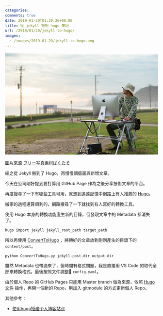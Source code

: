 ```yaml
---
categories:
comments: true
date: 2019-01-20T01:20:26+08:00
title: 從 jekyll 搬到 hugo 筆記
url: /2019/01/20/jekyll-to-hugo/
images:
  - /images/2019-01-20/jekyll-to-hugo.png
---
```


![](/images/2019-01-20/jekyll-to-hugo/cover.jpg)

[圖片來源](https://www.pakutaso.com/20151102331web-14.html)
[フリー写真素材ぱくたそ](https://www.pakutaso.com/)

總之從 Jekyll 搬到了 Hugo，再慢慢調版面與新增文章。

<!--more-->

今天在公司剛好提到要打算用 GitHub Page 作為之後分享技術文章的平台。

再度搜尋了一下有哪些工具可用，就想到遙遠記憶中網路上有人推薦的 [Hugo](https://gohugo.io/)。

搬家的過程還算順利的，網路搜尋了一下就找到有人寫好的轉換工具。

使用 Hugo 本身的轉換功能產生新的目錄，但發現文章中的 Metadata 都消失了。

```bash
hugo import jekyll jekyll_root_path target_path
```

所以再使用 [ConvertToHugo](https://github.com/coderzh/ConvertToHugo) ，將轉好的文章放到剛剛產生的目錄下的 `content/post`。

```bash
python ConvertToHugo.py jekyll-post-dir output-dir
```

雖然 Metadata 也帶過來了，但時間有格式問題，我是直接用 VS Code 的取代全部來轉換格式。最後按照文件調整 `config.yaml`。

由於個人 Repo 的 GitHub Pages 只能用 Master branch 做為來源，依照 [Hugo 文件](https://gohugo.io/hosting-and-deployment/hosting-on-github/) 操作，再開一個新的 Repo，用加入 gitmodule 的方式更新個人 Repo。

其他參考：

* [使用hugo搭建个人博客站点](https://blog.coderzh.com/2015/08/29/hugo/)
